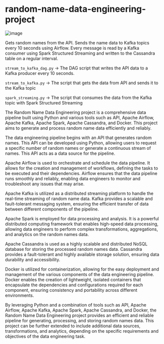 # random-name-data-engineering-project

![image](https://github.com/dogukannulu/kafka_spark_structured_streaming/assets/91257958/2048d405-596c-4921-a938-dcad3d24899e)

Gets random names from the API. Sends the name data to Kafka topics every 10 seconds using Airflow. Every message is read by a Kafka consumer using Spark Structured Streaming and written to the Cassandra table on a regular interval.

`stream_to_kafka_dag.py` -> The DAG script that writes the API data to a Kafka producer every 10 seconds.

`stream_to_kafka.py` -> The script that gets the data from API and sends it to the Kafka topic

`spark_streaming.py` -> The script that consumes the data from the Kafka topic with Spark Structured Streaming


The Random Name Data Engineering project is a comprehensive data pipeline built using Python and various tools such as API, Apache Airflow, Apache Kafka, Apache Spark, Apache Cassandra, and Docker. This project aims to generate and process random name data efficiently and reliably.

The data engineering pipeline begins with an API that generates random names. This API can be developed using Python, allowing users to request a specific number of random names or generate a continuous stream of names. This API acts as a data source for the pipeline.

Apache Airflow is used to orchestrate and schedule the data pipeline. It allows for the creation and management of workflows, defining the tasks to be executed and their dependencies. Airflow ensures that the data pipeline runs smoothly and reliably, enabling data engineers to monitor and troubleshoot any issues that may arise.

Apache Kafka is utilized as a distributed streaming platform to handle the real-time streaming of random name data. Kafka provides a scalable and fault-tolerant messaging system, ensuring the efficient transfer of data between different components of the pipeline.

Apache Spark is employed for data processing and analysis. It is a powerful distributed computing framework that enables high-speed data processing, allowing data engineers to perform complex transformations, aggregations, and analytics on the random names data.

Apache Cassandra is used as a highly scalable and distributed NoSQL database for storing the processed random names data. Cassandra provides a fault-tolerant and highly available storage solution, ensuring data durability and accessibility.

Docker is utilized for containerization, allowing for the easy deployment and management of the various components of the data engineering pipeline. Docker enables the creation of lightweight, isolated containers that encapsulate the dependencies and configurations required for each component, ensuring consistency and portability across different environments.

By leveraging Python and a combination of tools such as API, Apache Airflow, Apache Kafka, Apache Spark, Apache Cassandra, and Docker, the Random Name Data Engineering project provides an efficient and reliable pipeline for generating, processing, and storing random names data. This project can be further extended to include additional data sources, transformations, and analytics, depending on the specific requirements and objectives of the data engineering task.
